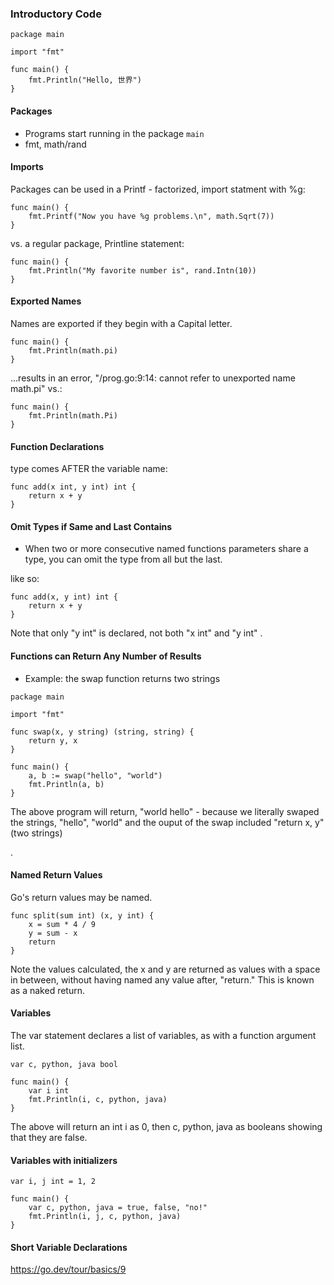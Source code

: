 
### Introductory Code

```
package main

import "fmt"

func main() {
	fmt.Println("Hello, 世界")
}
```
#### Packages

* Programs start running in the package ```main```
* fmt, math/rand

####  Imports

Packages can be used in a Printf - factorized, import statment with %g:

```
func main() {
	fmt.Printf("Now you have %g problems.\n", math.Sqrt(7))
}
```
vs. a regular package, Printline statement:

```
func main() {
	fmt.Println("My favorite number is", rand.Intn(10))
}
```

#### Exported Names

Names are exported if they begin with a Capital letter.

```
func main() {
	fmt.Println(math.pi)
}
```
...results in an error, "/prog.go:9:14: cannot refer to unexported name math.pi" vs.:

```
func main() {
	fmt.Println(math.Pi)
}
```

#### Function Declarations

type comes AFTER the variable name:

```
func add(x int, y int) int {
	return x + y
}
```

#### Omit Types if Same and Last Contains

* When two or more consecutive named functions parameters share a type, you can omit the type from all but the last.

like so:

```
func add(x, y int) int {
	return x + y
}
```

Note that only "y int" is declared, not both "x int" and "y int" .


#### Functions can Return Any Number of Results

* Example: the swap function returns two strings

```
package main

import "fmt"

func swap(x, y string) (string, string) {
	return y, x
}

func main() {
	a, b := swap("hello", "world")
	fmt.Println(a, b)
}

```

The above program will return, "world hello" - because we literally swaped the strings, "hello", "world" and the ouput of the swap included "return x, y" (two strings)

.

#### Named Return Values

Go's return values may be named.

```
func split(sum int) (x, y int) {
	x = sum * 4 / 9
	y = sum - x
	return
}
```

Note the values calculated, the x and y are returned as values with a space in between, without having named any value after, "return."  This is known as a naked return.

#### Variables

The var statement declares a list of variables, as with a function argument list.

```
var c, python, java bool

func main() {
	var i int
	fmt.Println(i, c, python, java)
}
```

The above will return an int i as 0, then c, python, java as booleans showing that they are false.

#### Variables with initializers


```
var i, j int = 1, 2

func main() {
	var c, python, java = true, false, "no!"
	fmt.Println(i, j, c, python, java)
}

```
#### Short Variable Declarations



https://go.dev/tour/basics/9


